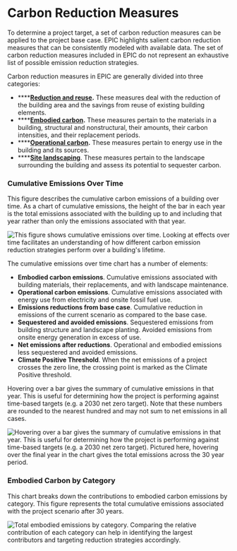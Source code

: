 # Carbon Reduction Measures

To determine a project target, a set of carbon reduction measures can be applied to the project base case. EPIC highlights salient carbon reduction measures that can be consistently modeled with available data. The set of carbon reduction measures included in EPIC do not represent an exhaustive list of possible emission reduction strategies.

Carbon reduction measures in EPIC are generally divided into three categories:

* ****[**Reduction and reuse**](reduction-and-reuse.md)**.** These measures deal with the reduction of the building area and the savings from reuse of existing building elements.
* ****[**Embodied carbon**](embodied-carbon.md)**.** These measures pertain to the materials in a building, structural and nonstructural, their amounts, their carbon intensities, and their replacement periods.
* ****[**Operational carbon**](operational-carbon.md)**.** These measures pertain to energy use in the building and its sources.
* ****[**Site landscaping**](landscaping.md). These measures pertain to the landscape surrounding the building and assess its potential to sequester carbon.&#x20;

### Cumulative Emissions Over Time

This figure describes the cumulative carbon emissions of a building over time. As a chart of cumulative emissions, the height of the bar in each year is the total emissions associated with the building up to and including that year rather than only the emissions associated with that year.

![This figure shows cumulative emissions over time. Looking at effects over time facilitates an understanding of how different carbon emission reduction strategies perform over a building's lifetime. ](<../../.gitbook/assets/2022-06-01 13\_47\_31-EPIC Assessment.png>)

The cumulative emissions over time chart has a number of elements:

* **Embodied carbon emissions**. Cumulative emissions associated with building materials, their replacements, and with landscape maintenance.
* **Operational carbon emissions**. Cumulative emissions associated with energy use from electricity and onsite fossil fuel use.&#x20;
* **Emissions reductions from base case**. Cumulative reduction in emissions of the current scenario as compared to the base case.
* **Sequestered and avoided emissions**. Sequestered emissions from building structure and landscape planting. Avoided emissions from onsite energy generation in excess of use.&#x20;
* **Net emissions after reductions**. Operational and embodied emissions less sequestered and avoided emissions.&#x20;
* **Climate Positive Threshold**. When the net emissions of a project crosses the zero line, the crossing point is marked as the Climate Positive threshold.&#x20;

Hovering over a bar gives the summary of cumulative emissions in that year. This is useful for determining how the project is performing against time-based targets (e.g. a 2030 net zero target). Note that these numbers are rounded to the nearest hundred and may not sum to net emissions in all cases.&#x20;

![Hovering over a bar gives the summary of cumulative emissions in that year. This is useful for determining how the project is performing against time-based targets (e.g. a 2030 net zero target). Pictured here, hovering over the final year in the chart gives the total emissions across the 30 year period.](<../../.gitbook/assets/2022-06-01 13\_48\_24-EPIC Assessment.png>)

### Embodied Carbon by Category

This chart breaks down the contributions to embodied carbon emissions by category. This figure represents the total cumulative emissions associated with the project scenario after 30 years.

![Total embodied emissions by category. Comparing the relative contribution of each category can help in identifying the largest contributors and targeting reduction strategies accordingly.](<../../.gitbook/assets/2022-06-01 13\_47\_31-EPIC Assessment-01 (1).png>)
